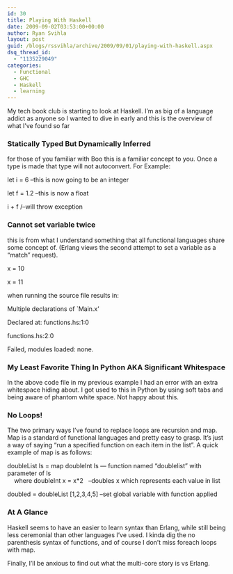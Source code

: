 ```yaml
---
id: 30
title: Playing With Haskell
date: 2009-09-02T03:53:00+00:00
author: Ryan Svihla
layout: post
guid: /blogs/rssvihla/archive/2009/09/01/playing-with-haskell.aspx
dsq_thread_id:
  - "1135229049"
categories:
  - Functional
  - GHC
  - Haskell
  - learning
---
```

My tech book club is starting to look at Haskell. I&#8217;m as big of a language addict as anyone so I wanted to dive in early and this is the overview of what I&#8217;ve found so far

### Statically Typed But Dynamically Inferred

for those of you familiar with Boo this is a familiar concept to you. Once a type is made that type will not autoconvert. For Example:

let i = 6 &#8211;this is now going to be an integer 

let f = 1.2 &#8211;this is now a float 

i + f /&#8211;will throw exception 

### Cannot set variable twice

this is from what I understand something that all functional languages share some concept of. (Erlang views the second attempt to set a variable as a &#8220;match&#8221; request).

x = 10

x = 11

when running the source file results in: 

Multiple declarations of \`Main.x&#8217; 

Declared at: functions.hs:1:0
                   
functions.hs:2:0 

Failed, modules loaded: none. 

### My Least Favorite Thing In Python AKA Significant Whitespace

In the above code file in my previous example I had an error with an extra whitespace hiding about. I got used to this in Python by using soft tabs and being aware of phantom white space. Not happy about this. 

### No Loops!

The two primary ways I&#8217;ve found to replace loops are recursion and map. Map is a standard of functional languages and pretty easy to grasp. It&#8217;s just a way of saying &#8220;run a specified function on each item in the list&#8221;. A quick example of map is as follows:

doubleList ls = map doubleInt ls &#8212; function named &#8220;doublelist&#8221; with parameter of ls  
&nbsp;&nbsp;&nbsp; where doubleInt x = x*2&nbsp;&nbsp; &#8211;doubles x which represents each value in list

doubled = doubleList [1,2,3,4,5] &#8211;set global variable with function applied

### At A Glance

Haskell seems to have an easier to learn syntax than Erlang, while still being less ceremonial than other languages I&#8217;ve used. I kinda dig the no parenthesis syntax of functions, and of course I don&#8217;t miss foreach loops with map.
  
Finally, I&#8217;ll be anxious to find out what the multi-core story is vs Erlang.